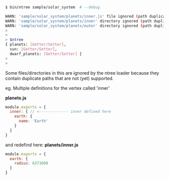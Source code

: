 ```bash
$ bin/ntree sample/solar_system  # --debug

WARN: 'sample/solar_system/planets/inner.js' file ignored (path duplicate)
WARN: 'sample/solar_system/planets/inner' directory ignored (path duplicate)
WARN: 'sample/solar_system/planets/outer' directory ignored (path duplicate)
> 
> 
> $ntree
{ planets: [Getter/Setter],
  sun: [Getter/Setter],
  dwarf_planets: [Getter/Setter] }
> 
> 

```

Some files/directories in this are ignored by the ntree loader because they contain duplicate paths that are not (yet) supported.

eg. Multiple definitions for the vertex called 'inner'

__planets.js__
```javascript
module.exports = {
  inner: { // <------------- inner defined here
    earth: {
      name: 'Earth'
    }
  }
} 
```

and redefind here: __planets/inner.js__
```javascript
module.exports = {
  earth: {
    radius: 6371000
  }
}
```
